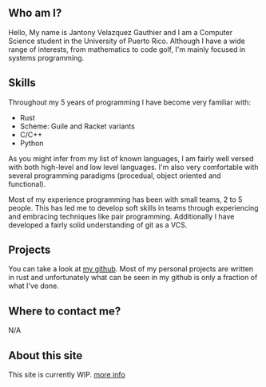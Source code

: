 ## Who am I?
Hello, My name is Jantony Velazquez Gauthier and I am a Computer Science student in the University of Puerto Rico.
Although I have a wide range of interests, from mathematics to code golf, I'm mainly focused in systems programming.

## Skills
Throughout my 5 years of programming I have become very familiar with:

* Rust
* Scheme: Guile and Racket variants
* C/C++
* Python

As you might infer from my list of known languages, I am fairly well versed with both high-level and low level languages.
I'm also very comfortable with several programming paradigms (procedual, object oriented and functional).

Most of my experience programming has been with small teams, 2 to 5 people. This has led me to develop soft skills in teams
through experiencing and embracing techniques like pair programming. Additionally I have developed a fairly solid understanding 
of git as a VCS.


## Projects
You can take a look at [my github](https://github.com/jvg-upr). Most of my personal projects are written in rust and 
unfortunately what can be seen in my github is only a fraction of what I've done.

## Where to contact me?
N/A

## About this site
This site is currently WIP.
[more info](https://www.youtube.com/watch?v=dQw4w9WgXcQ)
